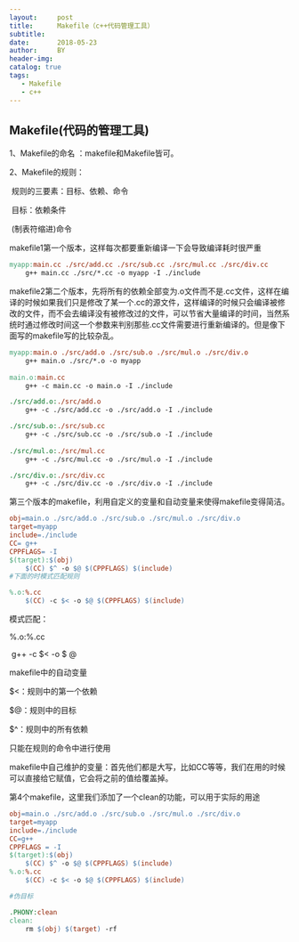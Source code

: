 ```yaml
---
layout:     post
title:      Makefile（c++代码管理工具）
subtitle:   
date:       2018-05-23
author:     BY
header-img: 
catalog: true
tags:	
   - Makefile
   - c++
---
```




## Makefile(代码的管理工具)

1、Makefile的命名 ：makefile和Makefile皆可。

2、Makefile的规则：

​	规则的三要素：目标、依赖、命令

​	目标：依赖条件

​	(制表符缩进)命令

makefile1第一个版本，这样每次都要重新编译一下会导致编译耗时很严重

```makefile
myapp:main.cc ./src/add.cc ./src/sub.cc ./src/mul.cc ./src/div.cc
	g++ main.cc ./src/*.cc -o myapp -I ./include
```



makefile2第二个版本，先将所有的依赖全部变为.o文件而不是.cc文件，这样在编译的时候如果我们只是修改了某一个.cc的源文件，这样编译的时候只会编译被修改的文件，而不会去编译没有被修改过的文件，可以节省大量编译的时间，当然系统时通过修改时间这一个参数来判别那些.cc文件需要进行重新编译的。但是像下面写的makefile写的比较杂乱。

```makefile
myapp:main.o ./src/add.o ./src/sub.o ./src/mul.o ./src/div.o
	g++ main.o ./src/*.o -o myapp
	
main.o:main.cc
	g++ -c main.cc -o main.o -I ./include

./src/add.o:./src/add.o
	g++ -c ./src/add.cc -o ./src/add.o -I ./include

./src/sub.o:./src/sub.cc
	g++ -c ./src/sub.cc -o ./src/sub.o -I ./include
        
./src/mul.o:./src/mul.cc
	g++ -c ./src/mul.cc -o ./src/mul.o -I ./include

./src/div.o:./src/div.cc
	g++ -c ./src/div.cc -o ./src/div.o -I ./include

```



第三个版本的makefile，利用自定义的变量和自动变量来使得makefile变得简洁。

```makefile
obj=main.o ./src/add.o ./src/sub.o ./src/mul.o ./src/div.o
target=myapp
include=./include
CC= g++
CPPFLAGS= -I
$(target):$(obj)
	$(CC) $^ -o $@ $(CPPFLAGS) $(include) 
#下面的时模式匹配规则

%.o:%.cc
	$(CC) -c $< -o $@ $(CPPFLAGS) $(include)
```

模式匹配：

%.o:%.cc

​	g++ -c $<  -o  \$ @

makefile中的自动变量

$<：规则中的第一个依赖

$@：规则中的目标

$^：规则中的所有依赖

只能在规则的命令中进行使用

makefile中自己维护的变量：首先他们都是大写，比如CC等等，我们在用的时候可以直接给它赋值，它会将之前的值给覆盖掉。



第4个makefile，这里我们添加了一个clean的功能，可以用于实际的用途

```makefile
obj=main.o ./src/add.o ./src/sub.o ./src/mul.o ./src/div.o
target=myapp
include=./include
CC=g++
CPPFLAGS = -I
$(target):$(obj)
	$(CC) $^ -o $@ $(CPPFLAGS) $(include)
%.o:%.cc
	$(CC) -c $< -o $@ $(CPPFLAGS) $(include)

#伪目标

.PHONY:clean
clean:
	rm $(obj) $(target) -rf
```

